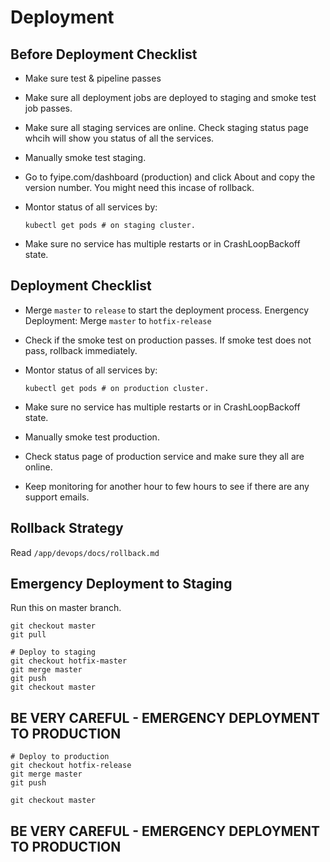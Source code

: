# Deployment

## Before Deployment Checklist

-   Make sure test & pipeline passes
-   Make sure all deployment jobs are deployed to staging and smoke test job passes.
-   Make sure all staging services are online. Check staging status page whcih will show you status of all the services.
-   Manually smoke test staging.
-   Go to fyipe.com/dashboard (production) and click About and copy the version number. You might need this incase of rollback.
-   Montor status of all services by:

    ```
    kubectl get pods # on staging cluster.
    ```

-   Make sure no service has multiple restarts or in CrashLoopBackoff state.

## Deployment Checklist

-   Merge `master` to `release` to start the deployment process. Energency Deployment: Merge `master` to `hotfix-release`
-   Check if the smoke test on production passes. If smoke test does not pass, rollback immediately.
-   Montor status of all services by:

    ```
    kubectl get pods # on production cluster.
    ```

-   Make sure no service has multiple restarts or in CrashLoopBackoff state.

-   Manually smoke test production.
-   Check status page of production service and make sure they all are online.
-   Keep monitoring for another hour to few hours to see if there are any support emails.

## Rollback Strategy

Read `/app/devops/docs/rollback.md`

## Emergency Deployment to Staging

Run this on master branch.

```
git checkout master
git pull

# Deploy to staging
git checkout hotfix-master
git merge master
git push
git checkout master
```

## BE VERY CAREFUL - EMERGENCY DEPLOYMENT TO PRODUCTION

```
# Deploy to production
git checkout hotfix-release
git merge master
git push

git checkout master
```

## BE VERY CAREFUL - EMERGENCY DEPLOYMENT TO PRODUCTION
